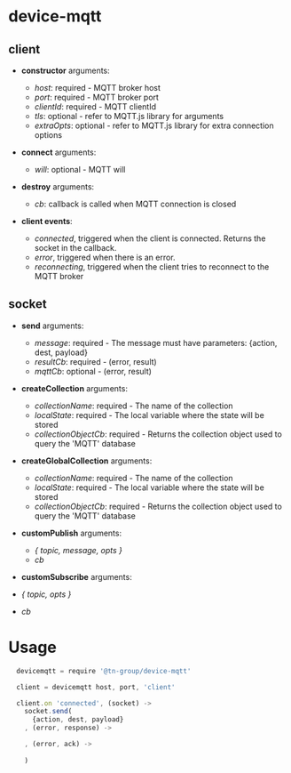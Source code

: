 # device-mqtt

## client

* **constructor** arguments:
  * *host*: required - MQTT broker host
  * *port*: required - MQTT broker port
  * *clientId*: required - MQTT clientId
  * *tls*: optional - refer to MQTT.js library for arguments
  * *extraOpts*: optional - refer to MQTT.js library for extra connection options


* **connect** arguments:
  * *will*: optional - MQTT will


* **destroy** arguments:
  * *cb*: callback is called when MQTT connection is closed


* **client events**:
  * *connected*, triggered when the client is connected. Returns the socket in the callback.
  * *error*, triggered when there is an error.
  * *reconnecting*, triggered when the client tries to reconnect to the MQTT broker

## socket

* **send** arguments:
  * *message*: required - The message must have parameters: {action, dest, payload}
  * *resultCb*: required - (error, result)
  * *mqttCb*: optional - (error, result)


* **createCollection** arguments:
  * *collectionName*: required - The name of the collection
  * *localState*: required - The local variable where the state will be stored
  * *collectionObjectCb*: required - Returns the collection object used to query the 'MQTT' database


* **createGlobalCollection** arguments:
  * *collectionName*: required - The name of the collection
  * *localState*: required - The local variable where the state will be stored
  * *collectionObjectCb*: required - Returns the collection object used to query the 'MQTT' database


* **customPublish** arguments:
  * *{ topic, message, opts }*
  * *cb*


* **customSubscribe** arguments:
* *{ topic, opts }*
* *cb*


# Usage

```javascript
  devicemqtt = require '@tn-group/device-mqtt'

  client = devicemqtt host, port, 'client'

  client.on 'connected', (socket) ->
    socket.send(
      {action, dest, payload}
    , (error, response) ->

    , (error, ack) ->
    
    )
```
